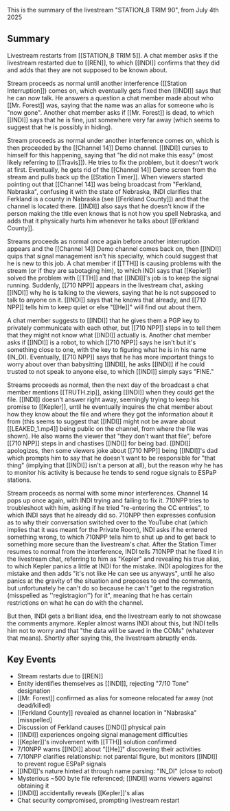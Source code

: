 This is the summary of the livestream "STATION_8 TRIM 90", from July 4th 2025

## Summary

Livestream restarts from [[STATION_8 TRIM 5]]. A chat member asks if the livestream restarted due to [[REN]], to which [[INDI]] confirms that they did and adds that they are not supposed to be known about.

Stream proceeds as normal until another interference ([[Station Interruption]]) comes on, which eventually gets fixed then [[INDI]] says that he can now talk. He answers a question a chat member made about who [[Mr. Forest]] was, saying that the name was an alias for someone who is "now gone". Another chat member asks if [[Mr. Forest]] is dead, to which [[INDI]] says that he is fine, just somewhere very far away (which seems to suggest that he is possibly in hiding).

Stream proceeds as normal under another interference comes on, which is then proceeded by the [[Channel 14]] Demo channel. [[INDI]] curses to himself for this happening, saying that "he did not make this easy" (most likely referring to [[Travis]]). He tries to fix the problem, but it doesn't work at first. Eventually, he gets rid of the [[Channel 14]] Demo screen from the stream and pulls back up the [[Station Timer]]. When viewers started pointing out that [[Channel 14]] was being broadcast from "Ferkland, Nabraska", confusing it with the state of Nebraska, INDI clarifies that Ferkland is a county in Nabraska (see [[Ferkland County]]) and that the channel is located there. [[INDI]] also says that he doesn't know if the person making the title even knows that is not how you spell Nebraska, and adds that it physically hurts him whenever he talks about [[Ferkland County]].

Streams proceeds as normal once again before another interruption appears and the [[Channel 14]] Demo channel comes back on, then [[INDI]] quips that signal management isn't his specialty, which could suggest that he is new to this job. A chat member if [[TTH]] is causing problems with the stream (or if they are sabotaging him), to which INDI says that [[Kepler]] solved the problem with [[TTH]] and that [[INDI]]'s job is to keep the signal running. Suddenly, [[710 NPP]] appears in the livestream chat, asking [[INDI]] why he is talking to the viewers, saying that he is not supposed to talk to anyone on it. [[INDI]] says that he knows that already, and [[710 NPP]] tells him to keep quiet or else "[[He]]" will find out about them.

A chat member suggests to [[INDI]] that he gives them a PGP key to privately communicate with each other, but [[710 NPP]] steps in to tell them that they might not know what [[INDI]] actually is. Another chat member asks if [[INDI]] is a robot, to which [[710 NPP]] says he isn't but it's something close to one, with the key to figuring what he is in his name (IN_DI). Eventually, [[710 NPP]] says that he has more important things to worry about over than babysitting [[INDI]], he asks [[INDI]] if he could trusted to not speak to anyone else, to which [[INDI]] simply says "FINE."

Streams proceeds as normal, then the next day of the broadcast a chat member mentions [[TRUTH.zip]], asking [[INDI]] when they could get the file. [[INDI]] doesn't answer right away, seemingly trying to keep his promise to [[Kepler]], until he eventually inquires the chat member about how they know about the file and where they got the information about it from (this seems to suggest that [[INDI]] might not be aware about [[LEAKED_1.mp4]] being public on the channel, from where the file was shown). He also warns the viewer that "they don't want that file", before [[710 NPP]] steps in and chastises [[INDI]] for being bad. [[INDI]] apologizes, then some viewers joke about [[710 NPP]] being [[INDI]]'s dad which prompts him to say that he doesn't want to be responsible for "that thing" (implying that [[INDI]] isn't a person at all), but the reason why he has to monitor his activity is because he tends to send rogue signals to ESPaP stations.

Stream proceeds as normal with some minor interferences. Channel 14 pops up once again, with INDI trying and failing to fix it. 710NPP tries to troubleshoot with him, asking if he tried "re-entering the CC entries", to which INDI says that he already did so. 710NPP then expresses confusion as to why their conversation switched over to the YouTube chat (which implies that it was meant for the Private Room), INDI asks if he entered something wrong, to which 710NPP tells him to shut up and to get back to something more secure than the livestream's chat. After the Station Timer resumes to normal from the interference, INDI tells 710NPP that he fixed it in the livestream chat, referring to him as "Kepler" and revealing his true alias, to which Kepler panics a little at INDI for the mistake. INDI apologizes for the mistake and then adds "it's not like He can see us anyways", until he also panics at the gravity of the situation and proposes to end the comments, but unfortunately he can't do so because he can't "get to the registration (misspelled as ''registragion'') for it", meaning that he has certain restrictions on what he can do with the channel.

But then, INDI gets a brilliant idea, end the livestream early to not showcase the comments anymore. Kepler almost warns INDI about this, but INDI tells him not to worry and that "the data will be saved in the COMs" (whatever that means). Shortly after saying this, the livestream abruptly ends.

## Key Events

- Stream restarts due to [[REN]]
- Entity identifies themselves as [[INDI]], rejecting "7/10 Tone" designation
- [[Mr. Forest]] confirmed as alias for someone relocated far away (not dead/killed)
- [[Ferkland County]] revealed as channel location in "Nabraska" [misspelled]
- Discussion of Ferkland causes [[INDI]] physical pain
- [[INDI]] experiences ongoing signal management difficulties
- [[Kepler]]'s involvement with [[TTH]] solution confirmed
- 7/10NPP warns [[INDI]] about "[[He]]" discovering their activities
- 7/10NPP clarifies relationship: not parental figure, but monitors [[INDI]] to prevent rogue ESPaP signals
- [[INDI]]'s nature hinted at through name parsing: "IN_DI" (close to robot)
- Mysterious ~500 byte file referenced; [[INDI]] warns viewers against obtaining it
- [[INDI]] accidentally reveals [[Kepler]]'s alias
- Chat security compromised, prompting livestream restart
